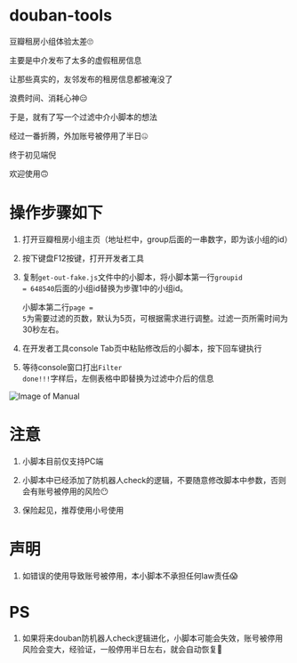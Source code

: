 # douban-tools

豆瓣租房小组体验太差:roll_eyes:

主要是中介发布了太多的虚假租房信息

让那些真实的，友邻发布的租房信息都被淹没了

浪费时间、消耗心神:expressionless:

于是，就有了写一个过滤中介小脚本的想法

经过一番折腾，外加账号被停用了半日:zipper_mouth_face:

终于初见端倪

欢迎使用:upside_down_face:



# 操作步骤如下

1. 打开豆瓣租房小组主页（地址栏中，group后面的一串数字，即为该小组的id）

2. 按下键盘F12按键，打开开发者工具

3. 复制<code>get-out-fake.js</code>文件中的小脚本，将小脚本第一行<code>groupid = 648540</code>后面的小组id替换为步骤1中的小组id。

    小脚本第二行<code>page = 5</code>为需要过滤的页数，默认为5页，可根据需求进行调整。过滤一页所需时间为30秒左右。
  
4. 在开发者工具console Tab页中粘贴修改后的小脚本，按下回车键执行

5. 等待console窗口打出<code>Filter done!!!</code>字样后，左侧表格中即替换为过滤中介后的信息

![Image of Manual](https://github.com/code-savior/db-tools/blob/main/manual.gif)

# 注意

  1. 小脚本目前仅支持PC端
  
  2. 小脚本中已经添加了防机器人check的逻辑，不要随意修改脚本中参数，否则会有账号被停用的风险:no_mouth:
  
  3. 保险起见，推荐使用小号使用
  
  
# 声明

  1. 如错误的使用导致账号被停用，本小脚本不承担任何law责任:scream:
  
  
# PS

  1. 如果将来douban防机器人check逻辑进化，小脚本可能会失效，账号被停用风险会变大，经验证，一般停用半日左右，就会自动恢复:zany_face:
  
